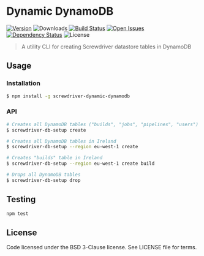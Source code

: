 # Dynamic DynamoDB
[![Version][npm-image]][npm-url] ![Downloads][downloads-image] [![Build Status][status-image]][status-url] [![Open Issues][issues-image]][issues-url] [![Dependency Status][daviddm-image]][daviddm-url] ![License][license-image]

> A utility CLI for creating Screwdriver datastore tables in DynamoDB

## Usage

### Installation

```bash
$ npm install -g screwdriver-dynamic-dynamodb
```

### API

```bash
# Creates all DynamoDB tables ("builds", "jobs", "pipelines", "users")
$ screwdriver-db-setup create

# Creates all DynamoDB tables in Ireland
$ screwdriver-db-setup --region eu-west-1 create

# Creates "builds" table in Ireland
$ screwdriver-db-setup --region eu-west-1 create build

# Drops all DynamoDB tables
$ screwdriver-db-setup drop
```

## Testing

```bash
npm test
```

## License

Code licensed under the BSD 3-Clause license. See LICENSE file for terms.

[npm-image]: https://img.shields.io/npm/v/screwdriver-dynamic-dynamodb.svg
[npm-url]: https://npmjs.org/package/screwdriver-dynamic-dynamodb
[downloads-image]: https://img.shields.io/npm/dt/screwdriver-dynamic-dynamodb.svg
[license-image]: https://img.shields.io/npm/l/screwdriver-dynamic-dynamodb.svg
[issues-image]: https://img.shields.io/github/issues/screwdriver-cd/dynamic-dynamodb.svg
[issues-url]: https://github.com/screwdriver-cd/dynamic-dynamodb/issues
[status-image]: https://cd.screwdriver.cd/pipelines/63d0c3449474b5627c31865bca2d5de53fbea964/badge
[status-url]: https://cd.screwdriver.cd/pipelines/63d0c3449474b5627c31865bca2d5de53fbea964
[daviddm-image]: https://david-dm.org/screwdriver-cd/dynamic-dynamodb.svg?theme=shields.io
[daviddm-url]: https://david-dm.org/screwdriver-cd/dynamic-dynamodb
